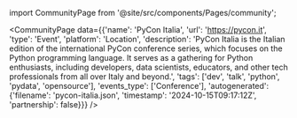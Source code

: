 
import CommunityPage from '@site/src/components/Pages/community';

<CommunityPage
    data={{'name': 'PyCon Italia', 'url': 'https://pycon.it', 'type': 'Event', 'platform': 'Location', 'description': 'PyCon Italia is the Italian edition of the international PyCon conference series, which focuses on the Python programming language. It serves as a gathering for Python enthusiasts, including developers, data scientists, educators, and other tech professionals from all over Italy and beyond.', 'tags': ['dev', 'talk', 'python', 'pydata', 'opensource'], 'events_type': ['Conference'], 'autogenerated': {'filename': 'pycon-italia.json', 'timestamp': '2024-10-15T09:17:12Z', 'partnership': false}}}
/>
